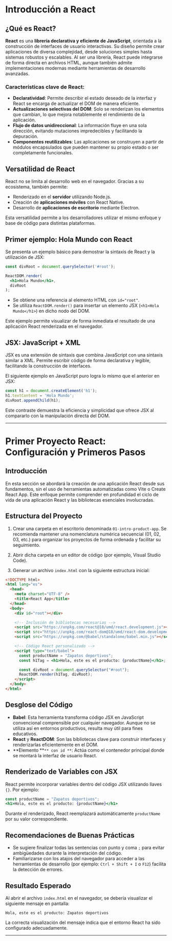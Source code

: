 # Introducción a React

## ¿Qué es React?

**React** es una **librería declarativa y eficiente de JavaScript**, orientada a la construcción de interfaces de usuario interactivas. Su diseño permite crear aplicaciones de diversa complejidad, desde soluciones simples hasta sistemas robustos y escalables. Al ser una librería, React puede integrarse de forma directa en archivos HTML, aunque también admite implementaciones modernas mediante herramientas de desarrollo avanzadas.

### Características clave de React:

- **Declaratividad**: Permite describir el estado deseado de la interfaz y React se encarga de actualizar el DOM de manera eficiente.
- **Actualizaciones selectivas del DOM**: Solo se renderizan los elementos que cambian, lo que mejora notablemente el rendimiento de la aplicación.
- **Flujo de datos unidireccional**: La información fluye en una sola dirección, evitando mutaciones impredecibles y facilitando la depuración.
- **Componentes reutilizables**: Las aplicaciones se construyen a partir de módulos encapsulados que pueden mantener su propio estado o ser completamente funcionales.

## Versatilidad de React

React no se limita al desarrollo web en el navegador. Gracias a su ecosistema, también permite:

- Renderizado en el **servidor** utilizando Node.js.
- Creación de **aplicaciones móviles** con React Native.
- Desarrollo de **aplicaciones de escritorio** mediante Electron.

Esta versatilidad permite a los desarrolladores utilizar el mismo enfoque y base de código para distintas plataformas.

## Primer ejemplo: Hola Mundo con React

Se presenta un ejemplo básico para demostrar la sintaxis de React y la utilización de JSX:

```jsx
const divRoot = document.querySelector('#root');

ReactDOM.render(
  <h1>Hola Mundo</h1>,
  divRoot
);
```

- Se obtiene una referencia al elemento HTML con `id="root"`.
- Se utiliza `ReactDOM.render()` para insertar un elemento JSX (`<h1>Hola Mundo</h1>`) en dicho nodo del DOM.

Este ejemplo permite visualizar de forma inmediata el resultado de una aplicación React renderizada en el navegador.

## JSX: JavaScript + XML

JSX es una extensión de sintaxis que combina JavaScript con una sintaxis similar a XML. Permite escribir código de forma declarativa y legible, facilitando la construcción de interfaces.

El siguiente ejemplo en JavaScript puro logra lo mismo que el anterior en JSX:

```javascript
const h1 = document.createElement('h1');
h1.textContent = 'Hola Mundo';
divRoot.appendChild(h1);
```

Este contraste demuestra la eficiencia y simplicidad que ofrece JSX al compararlo con la manipulación directa del DOM.

---

# Primer Proyecto React: Configuración y Primeros Pasos

## Introducción

En esta sección se abordará la creación de una aplicación React desde sus fundamentos, sin el uso de herramientas automatizadas como Vite o Create React App. Este enfoque permite comprender en profundidad el ciclo de vida de una aplicación React y las bibliotecas esenciales involucradas.

## Estructura del Proyecto

1. Crear una carpeta en el escritorio denominada `01-intro-product-app`. Se recomienda mantener una nomenclatura numérica secuencial (01, 02, 03, etc.) para organizar los proyectos de forma ordenada y facilitar su seguimiento.

2. Abrir dicha carpeta en un editor de código (por ejemplo, Visual Studio Code).

3. Generar un archivo `index.html` con la siguiente estructura inicial:

```html
<!DOCTYPE html>
<html lang="es">
  <head>
    <meta charset="UTF-8" />
    <title>React App</title>
  </head>
  <body>
    <div id="root"></div>

    <!-- Inclusión de bibliotecas necesarias -->
    <script src="https://unpkg.com/react@18/umd/react.development.js"></script>
    <script src="https://unpkg.com/react-dom@18/umd/react-dom.development.js"></script>
    <script src="https://unpkg.com/@babel/standalone/babel.min.js"></script>

    <!-- Código React personalizado -->
    <script type="text/babel">
      const productName = "Zapatos deportivos";
      const h1Tag = <h1>Hola, este es el producto: {productName}</h1>;

      const divRoot = document.querySelector("#root");
      ReactDOM.render(h1Tag, divRoot);
    </script>
  </body>
</html>
```

## Desglose del Código

- **Babel**: Esta herramienta transforma código JSX en JavaScript convencional comprensible por cualquier navegador. Aunque no se utiliza así en entornos productivos, resulta muy útil para fines educativos.
- **React** y **ReactDOM**: Son las bibliotecas clave para construir interfaces y renderizarlas eficientemente en el DOM.
- **Elemento **``** con id **``: Actúa como el contenedor principal donde se montará la interfaz de usuario React.

## Renderizado de Variables con JSX

React permite incorporar variables dentro del código JSX utilizando llaves `{}`. Por ejemplo:

```jsx
const productName = "Zapatos deportivos";
<h1>Hola, este es el producto: {productName}</h1>
```

Durante el renderizado, React reemplazará automáticamente `productName` por su valor correspondiente.

## Recomendaciones de Buenas Prácticas

- Se sugiere finalizar todas las sentencias con punto y coma `;` para evitar ambigüedades durante la interpretación del código.
- Familiarizarse con los atajos del navegador para acceder a las herramientas de desarrollo (por ejemplo: `Ctrl + Shift + I` o `F12`) facilita la detección de errores.

## Resultado Esperado

Al abrir el archivo `index.html` en el navegador, se debería visualizar el siguiente mensaje en pantalla:

```
Hola, este es el producto: Zapatos deportivos
```

La correcta visualización del mensaje indica que el entorno React ha sido configurado adecuadamente.

---


